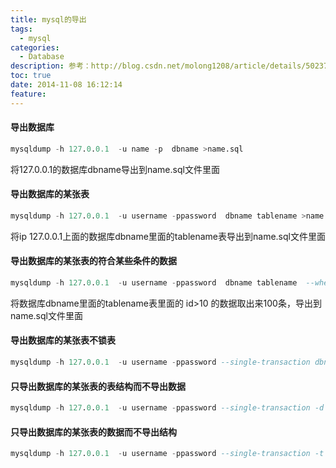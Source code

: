 ```yaml
---
title: mysql的导出
tags:
  - mysql
categories:
  - Database
description: 参考：http://blog.csdn.net/molong1208/article/details/50237495
toc: true
date: 2014-11-08 16:12:14
feature:
---
```


#### 导出数据库
``` sql
mysqldump -h 127.0.0.1  -u name -p  dbname >name.sql
```
将127.0.0.1的数据库dbname导出到name.sql文件里面

#### 导出数据库的某张表
``` sql
mysqldump -h 127.0.0.1  -u username -ppassword  dbname tablename >name.sql
```
将ip 127.0.0.1上面的数据库dbname里面的tablename表导出到name.sql文件里面
<!-- more  -->
#### 导出数据库的某张表的符合某些条件的数据
``` sql
mysqldump -h 127.0.0.1  -u username -ppassword  dbname tablename  --where="id>10 limit 10000" >name.sql
```
将数据库dbname里面的tablename表里面的 id>10 的数据取出来100条，导出到name.sql文件里面


#### 导出数据库的某张表不锁表
``` sql
mysqldump -h 127.0.0.1  -u username -ppassword --single-transaction dbname  tablename>name.sql
```


#### 只导出数据库的某张表的表结构而不导出数据
``` sql
mysqldump -h 127.0.0.1  -u username -ppassword --single-transaction -d dbname  tablename>name.sql
```

#### 只导出数据库的某张表的数据而不导出结构
``` sql
mysqldump -h 127.0.0.1  -u username -ppassword --single-transaction -t dbname  tablename>name.sql
```

